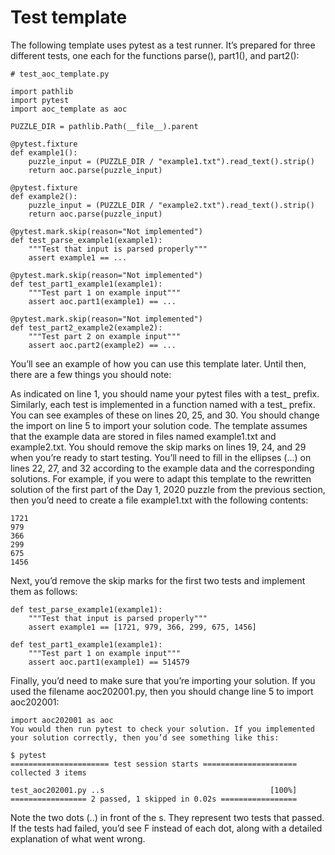 # Test template
The following template uses pytest as a test runner. It’s prepared for three different tests, one each for the functions parse(), part1(), and part2():

    # test_aoc_template.py
    
    import pathlib
    import pytest
    import aoc_template as aoc
    
    PUZZLE_DIR = pathlib.Path(__file__).parent
    
    @pytest.fixture
    def example1():
        puzzle_input = (PUZZLE_DIR / "example1.txt").read_text().strip()
        return aoc.parse(puzzle_input)
    
    @pytest.fixture
    def example2():
        puzzle_input = (PUZZLE_DIR / "example2.txt").read_text().strip()
        return aoc.parse(puzzle_input)
    
    @pytest.mark.skip(reason="Not implemented")
    def test_parse_example1(example1):
        """Test that input is parsed properly"""
        assert example1 == ...
    
    @pytest.mark.skip(reason="Not implemented")
    def test_part1_example1(example1):
        """Test part 1 on example input"""
        assert aoc.part1(example1) == ...
    
    @pytest.mark.skip(reason="Not implemented")
    def test_part2_example2(example2):
        """Test part 2 on example input"""
        assert aoc.part2(example2) == ...
You’ll see an example of how you can use this template later. Until then, there are a few things you should note:

As indicated on line 1, you should name your pytest files with a test_ prefix.
Similarly, each test is implemented in a function named with a test_ prefix. You can see examples of these on lines 20, 25, and 30.
You should change the import on line 5 to import your solution code.
The template assumes that the example data are stored in files named example1.txt and example2.txt.
You should remove the skip marks on lines 19, 24, and 29 when you’re ready to start testing.
You’ll need to fill in the ellipses (...) on lines 22, 27, and 32 according to the example data and the corresponding solutions.
For example, if you were to adapt this template to the rewritten solution of the first part of the Day 1, 2020 puzzle from the previous section, then you’d need to create a file example1.txt with the following contents:

    1721
    979
    366
    299
    675
    1456
Next, you’d remove the skip marks for the first two tests and implement them as follows:

    def test_parse_example1(example1):
        """Test that input is parsed properly"""
        assert example1 == [1721, 979, 366, 299, 675, 1456]
    
    def test_part1_example1(example1):
        """Test part 1 on example input"""
        assert aoc.part1(example1) == 514579
Finally, you’d need to make sure that you’re importing your solution. If you used the filename aoc202001.py, then you should change line 5 to import aoc202001:

    import aoc202001 as aoc
    You would then run pytest to check your solution. If you implemented your solution correctly, then you’d see something like this:
    
    $ pytest
    ====================== test session starts =====================
    collected 3 items
    
    test_aoc202001.py ..s                                     [100%]
    ================= 2 passed, 1 skipped in 0.02s =================
Note the two dots (..) in front of the s. They represent two tests that passed. If the tests had failed, you’d see F instead of each dot, along with a detailed explanation of what went wrong.